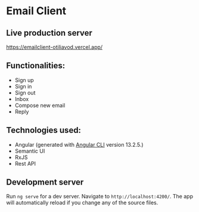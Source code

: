 # Email Client

## Live production server

https://emailclient-otiliavod.vercel.app/

## Functionalities:

- Sign up
- Sign in
- Sign out
- Inbox
- Compose new email
- Reply

## Technologies used:

- Angular (generated with [Angular CLI](https://github.com/angular/angular-cli) version 13.2.5.)
- Semantic UI
- RxJS
- Rest API

## Development server

Run `ng serve` for a dev server. Navigate to `http://localhost:4200/`. The app will automatically reload if you change any of the source files.
